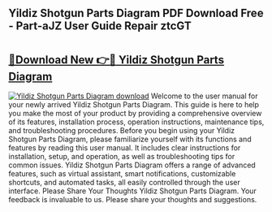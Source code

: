## Yildiz Shotgun Parts Diagram PDF Download Free - Part-aJZ User Guide Repair ztcGT

# <h2><a href="http://dfmz7rw.blite.top/?on=Yildiz+Shotgun+Parts+Diagram">🔗Download New 👉🔴 Yildiz Shotgun Parts Diagram</a></h2>

[![Yildiz Shotgun Parts Diagram download](https://i.imgur.com/lujVjoI.png)](http://dfmz7rw.blite.top/?on=Yildiz+Shotgun+Parts+Diagram)
Welcome to the user manual for your newly arrived Yildiz Shotgun Parts Diagram. This guide is here to help you make the most of your product by providing a comprehensive overview of its features, installation process, operation instructions, maintenance tips, and troubleshooting procedures. Before you begin using your Yildiz Shotgun Parts Diagram, please familiarize yourself with its functions and features by reading this user manual. It includes clear instructions for installation, setup, and operation, as well as troubleshooting tips for common issues. Yildiz Shotgun Parts Diagram offers a range of advanced features, such as virtual assistant, smart notifications, customizable shortcuts, and automated tasks, all easily controlled through the user interface. Please Share Your Thoughts Yildiz Shotgun Parts Diagram. Your feedback is invaluable to us. Please share your thoughts and suggestions.
